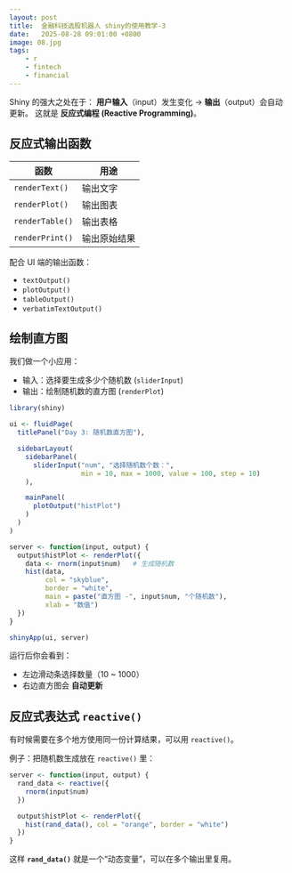 ```yaml
---
layout: post
title:  金融科技选股机器人 shiny的使用教学-3
date:   2025-08-28 09:01:00 +0800
image: 08.jpg
tags: 
    - r
    - fintech
    - financial
---
```


Shiny 的强大之处在于：
**用户输入**（input）发生变化 → **输出**（output）会自动更新。
这就是 **反应式编程 (Reactive Programming)**。

## 反应式输出函数

| 函数              | 用途     |
| --------------- | ------ |
| `renderText()`  | 输出文字   |
| `renderPlot()`  | 输出图表   |
| `renderTable()` | 输出表格   |
| `renderPrint()` | 输出原始结果 |

配合 UI 端的输出函数：

* `textOutput()`
* `plotOutput()`
* `tableOutput()`
* `verbatimTextOutput()`

## 绘制直方图

我们做一个小应用：

* 输入：选择要生成多少个随机数 (`sliderInput`)
* 输出：绘制随机数的直方图 (`renderPlot`)

```r
library(shiny)

ui <- fluidPage(
  titlePanel("Day 3: 随机数直方图"),

  sidebarLayout(
    sidebarPanel(
      sliderInput("num", "选择随机数个数：", 
                  min = 10, max = 1000, value = 100, step = 10)
    ),

    mainPanel(
      plotOutput("histPlot")
    )
  )
)

server <- function(input, output) {
  output$histPlot <- renderPlot({
    data <- rnorm(input$num)   # 生成随机数
    hist(data, 
         col = "skyblue", 
         border = "white",
         main = paste("直方图 -", input$num, "个随机数"),
         xlab = "数值")
  })
}

shinyApp(ui, server)
```

运行后你会看到：

* 左边滑动条选择数量（10 \~ 1000）
* 右边直方图会 **自动更新**

## 反应式表达式 `reactive()`

有时候需要在多个地方使用同一份计算结果，可以用 `reactive()`。

例子：把随机数生成放在 `reactive()` 里：

```r
server <- function(input, output) {
  rand_data <- reactive({
    rnorm(input$num)
  })

  output$histPlot <- renderPlot({
    hist(rand_data(), col = "orange", border = "white")
  })
}
```

这样 **`rand_data()`** 就是一个“动态变量”，可以在多个输出里复用。
